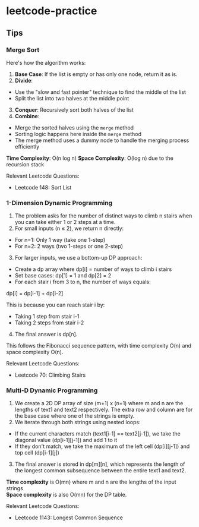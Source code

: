 # leetcode-practice

## Tips

### Merge Sort

Here's how the algorithm works:
1. **Base Case**: If the list is empty or has only one node, return it as is.
2. **Divide**:
- Use the "slow and fast pointer" technique to find the middle of the list
- Split the list into two halves at the middle point
3. **Conquer**:
Recursively sort both halves of the list
4. **Combine**:
- Merge the sorted halves using the `merge` method
- Sorting logic happens here inside the `merge` method
- The merge method uses a dummy node to handle the merging process efficiently

**Time Complexity**: O(n log n)
**Space Complexity**: O(log n) due to the recursion stack

Relevant Leetcode Questions:
- Leetcode 148: Sort List

### 1-Dimension Dynamic Programming
1. The problem asks for the number of distinct ways to climb n stairs when you can take either 1 or 2 steps at a time.
2. For small inputs (n ≤ 2), we return n directly:
- For n=1: Only 1 way (take one 1-step)
- For n=2: 2 ways (two 1-steps or one 2-step)
3. For larger inputs, we use a bottom-up DP approach:
- Create a dp array where dp[i] = number of ways to climb i stairs
- Set base cases: dp[1] = 1 and dp[2] = 2
- For each stair i from 3 to n, the number of ways equals:

dp[i] = dp[i-1] + dp[i-2]

This is because you can reach stair i by:
- Taking 1 step from stair i-1
- Taking 2 steps from stair i-2
4. The final answer is dp[n].

This follows the Fibonacci sequence pattern, with time complexity O(n) and space complexity O(n).

Relevant Leetcode Questions:
- Leetcode 70: Climbing Stairs

### Multi-D Dynamic Programming

1. We create a 2D DP array of size (m+1) x (n+1) where m and n are the lengths of text1 and text2 respectively. The extra row and column are for the base case where one of the strings is empty.
2. We iterate through both strings using nested loops:
- If the current characters match (text1[i-1] == text2[j-1]), we take the diagonal value (dp[i-1][j-1]) and add 1 to it
- If they don't match, we take the maximum of the left cell (dp[i][j-1]) and top cell (dp[i-1][j])
3. The final answer is stored in dp[m][n], which represents the length of the longest common subsequence between the entire text1 and text2.

**Time complexity** is O(mn) where m and n are the lengths of the input strings<br>
**Space complexity** is also O(mn) for the DP table.


Relevant Leetcode Questions:
- Leetcode 1143: Longest Common Sequence